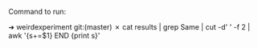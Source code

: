 Command to run:

➜  weirdexperiment git:(master) ✗ cat results | grep Same | cut -d' ' -f 2 | awk '{s+=$1} END {print s}'
